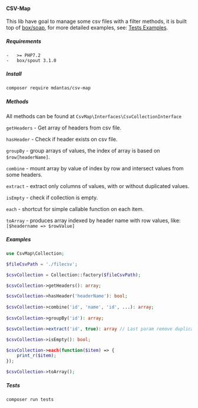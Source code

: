 #### CSV-Map
This lib have goal to manage some csv files with a filter methods, it is built top of [box/soap](https://github.com/box/spout),
for more detailed examples, see: [Tests Examples](https://github.com/lpj145/csv-map/tree/main/tests).

##### Requirements
    -   >= PHP7.2
    -   box/spout 3.1.0
    
##### Install
````bash
composer require mdantas/csv-map
````

##### Methods
All methods can be found at ``CsvMap\Interfaces\CsvCollectionInterface``

``getHeaders`` - Get array of headers from csv file.

``hasHeader`` - Check if header exists on csv file.

``groupBy`` - group arrays of values, the index of array is based on ``$row[headerName]``.

``combine`` - mount array by value of index by row and intersect values from some headers.

``extract`` - extract only columns of values, with or without duplicated values.

``isEmpty`` - check if collection is empty.

``each`` - shortcut for simple callable function on each item.

``toArray`` - produces array indexed by header name with row values, like: ``[$headername => $rowValue]``

##### Examples
````php
use CsvMap\Collection;

$fileCsvPath = './filecsv';

$csvCollection = Collection::factory($fileCsvPath);

$csvCollection->getHeaders(): array;

$csvCollection->hasHeader('headerName'): bool;
 
$csvCollection->combine('id', 'name', 'id', ...): array;
    
$csvCollection->groupBy('id'): array;

$csvCollection->extract('id', true): array // Last param remove duplicated registers

$csvCollection->isEmpty(): bool;

$csvCollection->each(function($item) => {
    print_r($item);
});

$csvCollection->toArray();
````

##### Tests
````bash
composer run tests
````